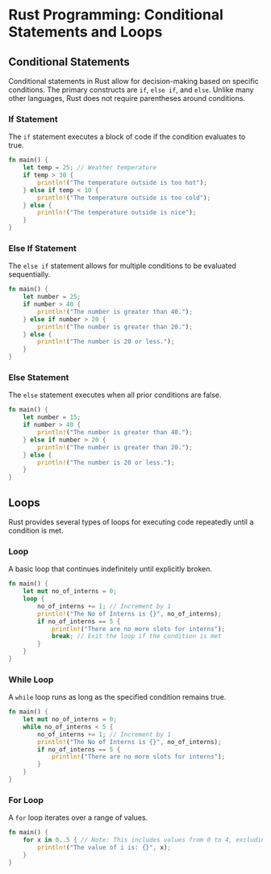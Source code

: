 

# Rust Programming: Conditional Statements and Loops

## Conditional Statements

Conditional statements in Rust allow for decision-making based on specific conditions. The primary constructs are `if`, `else if`, and `else`. Unlike many other languages, Rust does not require parentheses around conditions.

### If Statement
The `if` statement executes a block of code if the condition evaluates to true.

```rust
fn main() {
    let temp = 25; // Weather temperature
    if temp > 30 {
        println!("The temperature outside is too hot");
    } else if temp < 10 {
        println!("The temperature outside is too cold");
    } else {
        println!("The temperature outside is nice");
    }
}
```

### Else If Statement
The `else if` statement allows for multiple conditions to be evaluated sequentially.

```rust
fn main() {
    let number = 25;
    if number > 40 {
        println!("The number is greater than 40.");
    } else if number > 20 {
        println!("The number is greater than 20.");
    } else {
        println!("The number is 20 or less.");
    }
}
```

### Else Statement
The `else` statement executes when all prior conditions are false.

```rust
fn main() {
    let number = 15;
    if number > 40 {
        println!("The number is greater than 40.");
    } else if number > 20 {
        println!("The number is greater than 20.");
    } else {
        println!("The number is 20 or less.");
    }
}
```

## Loops

Rust provides several types of loops for executing code repeatedly until a condition is met.

### Loop
A basic loop that continues indefinitely until explicitly broken.

```rust
fn main() {
    let mut no_of_interns = 0;
    loop {
        no_of_interns += 1; // Increment by 1
        println!("The No of Interns is {}", no_of_interns);
        if no_of_interns == 5 {
            println!("There are no more slots for interns");
            break; // Exit the loop if the condition is met
        }
    }
}
```

### While Loop
A `while` loop runs as long as the specified condition remains true.

```rust
fn main() {
    let mut no_of_interns = 0;
    while no_of_interns < 5 {
        no_of_interns += 1; // Increment by 1
        println!("The No of Interns is {}", no_of_interns);
        if no_of_interns == 5 {
            println!("There are no more slots for interns");
        }
    }
}
```

### For Loop
A `for` loop iterates over a range of values.

```rust
fn main() {
    for x in 0..5 { // Note: This includes values from 0 to 4, excluding 5.
        println!("The value of i is: {}", x);
    }
}
```
